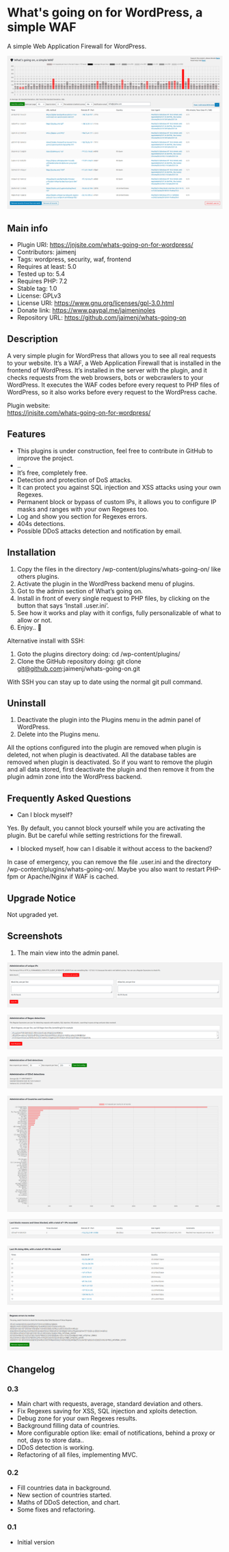 # What's going on for WordPress, a simple WAF

A simple Web Application Firewall for WordPress.

![Plugin image](https://raw.githubusercontent.com/jaimenj/whats-going-on/master/assets/screenshot-1.png)

## Main info

* Plugin URI: https://jnjsite.com/whats-going-on-for-wordpress/
* Contributors: jaimenj
* Tags: wordpress, security, waf, frontend
* Requires at least: 5.0
* Tested up to: 5.4
* Requires PHP: 7.2
* Stable tag: 1.0
* License: GPLv3
* License URI: https://www.gnu.org/licenses/gpl-3.0.html
* Donate link: https://www.paypal.me/jaimeninoles
* Repository URL: https://github.com/jaimenj/whats-going-on

## Description

A very simple plugin for WordPress that allows you to see all real requests to your website. It’s a WAF, a Web Application Firewall that is installed in the frontend of WordPress. It’s installed in the server with the plugin, and it checks requests from the web browsers, bots or webcrawlers to your WordPress. It executes the WAF codes before every request to PHP files of WordPress, so it also works before every request to the WordPress cache.

Plugin website: \
<a href="https://jnjsite.com/whats-going-on-for-wordpress/">https://jnjsite.com/whats-going-on-for-wordpress/</a>

## Features

* This plugins is under construction, feel free to contribute in GitHub to improve the project.
* ..
* It’s free, completely free.
* Detection and protection of DoS attacks.
* It can protect you against SQL injection and XSS attacks using your own Regexes.
* Permanent block or bypass of custom IPs, it allows you to configure IP masks and ranges with your own Regexes too.
* Log and show you section for Regexes errors.
* 404s detections.
* Possible DDoS attacks detection and notification by email.

## Installation

1. Copy the files in the directory /wp-content/plugins/whats-going-on/ like others plugins.
2. Activate the plugin in the WordPress backend menu of plugins.
3. Got to the admin section of What’s going on.
4. Install in front of every single request to PHP files, by clicking on the button that says ‘Install .user.ini’.
5. See how it works and play with it configs, fully personalizable of what to allow or not.
6. Enjoy.. 🙂

Alternative install with SSH:

1. Goto the plugins directory doing: cd /wp-content/plugins/
2. Clone the GitHub repository doing: git clone git@github.com:jaimenj/whats-going-on.git

With SSH you can stay up to date using the normal git pull command.

## Uninstall

1. Deactivate the plugin into the Plugins menu in the admin panel of WordPress.
2. Delete into the Plugins menu.

All the options configured into the plugin are removed when plugin is deleted, not when plugin is deactivated. All the database tables are removed when plugin is deactivated. So if you want to remove the plugin and all data stored, first deactivate the plugin and then remove it from the plugin admin zone into the WordPress backend.

## Frequently Asked Questions

* Can I block myself?

Yes. By default, you cannot block yourself while you are activating the plugin. But be careful while setting restrictions for the firewall. 

* I blocked myself, how can I disable it without access to the backend?

In case of emergency, you can remove the file .user.ini and the directory /wp-content/plugins/whats-going-on/. Maybe you also want to restart PHP-fpm or Apache/Nginx if WAF is cached.

## Upgrade Notice

Not upgraded yet.

## Screenshots

1. The main view into the admin panel.

![Plugin image](https://raw.githubusercontent.com/jaimenj/whats-going-on/master/assets/screenshot-2.png)

![Plugin image](https://raw.githubusercontent.com/jaimenj/whats-going-on/master/assets/screenshot-3.png)

![Plugin image](https://raw.githubusercontent.com/jaimenj/whats-going-on/master/assets/screenshot-4.png)

![Plugin image](https://raw.githubusercontent.com/jaimenj/whats-going-on/master/assets/screenshot-5.png)

![Plugin image](https://raw.githubusercontent.com/jaimenj/whats-going-on/master/assets/screenshot-6.png)

![Plugin image](https://raw.githubusercontent.com/jaimenj/whats-going-on/master/assets/screenshot-7.png)

![Plugin image](https://raw.githubusercontent.com/jaimenj/whats-going-on/master/assets/screenshot-8.png)

## Changelog

### 0.3

* Main chart with requests, average, standard deviation and others.
* Fix Regexes saving for XSS, SQL injection and xploits detection.
* Debug zone for your own Regexes results.
* Background filling data of countries.
* More configurable option like: email of notifications, behind a proxy or not, days to store data..
* DDoS detection is working.
* Refactoring of all files, implementing MVC.

### 0.2

* Fill countries data in background.
* New section of countries started.
* Maths of DDoS detection, and chart.
* Some fixes and refactoring.

### 0.1

* Initial version
